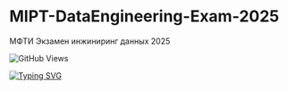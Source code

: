 # MIPT-DataEngineering-Exam-2025
МФТИ Экзамен инжиниринг данных 2025

![GitHub Views](https://views.whatilearened.today/views/github/Kotyga/MIPT-DataEngineering-Exam-2025.svg)

<a href="https://git.io/typing-svg"><img src="https://readme-typing-svg.demolab.com?font=Fira+Code&pause=1000&color=F70000&width=435&lines=%D0%98%D0%B4%D0%B8+%D0%BD%D0%B0%D1%85%D1%83%D0%B9+%3A)" alt="Typing SVG" /></a>
